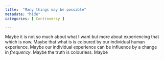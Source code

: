 ```yaml
---
title:  "Many things may be possible"
metadate: "hide"
categories: [ Controversy ]

---
```

Maybe it is not so much about what I want but more about experiencing that which is now.
Maybe that what is is coloured by our individual human experience.
Maybe our individual experience can be influence by a change in *frequency*.
Maybe the truth is colourless.
Maybe 
